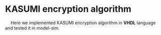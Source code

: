 # KASUMI encryption algorithm
&emsp; Here we implemented KASUMI encryption algorithm in **VHDL** language and tested it in model-sim.

